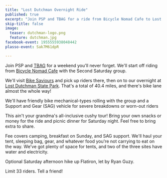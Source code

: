 ```yaml
---
title: "Lost Dutchman Overnight Ride"
published: true
excerpt: "Join PSP and TBAG for a ride from Bicycle Nomad Cafe to Lost Dutchman State Park."
skip-title: false
image:
  teaser: dutchman-logo.png
  feature: dutchman.jpg
facebook-event: 1955555938048442
plasso-event: Sak7M61dpR

---
```


Join PSP and [TBAG](http://www.biketempe.org/) for a weekend you'll never forget. We'll start off riding from [Bicycle Nomad Cafe](http://www.thevelo.com/cafe.html) with the Second Saturday group.

We'll visit [Bike Saviours](http://www.bikesaviours.org/) and pick up riders there, then on to our overnight at [Lost Dutchman State Park](https://azstateparks.com/lost-dutchman/). That's a total of 40.4 miles, and there's bike lane almost the whole way!

We'll have friendly bike mechanical-types rolling with the group and a Support and Gear (SAG) vehicle for severe breakdowns or worn-out riders

This ain't your grandma's all-inclusive cushy tour! Bring your own snacks or money for the ride and picnic dinner for Saturday night. Feel free to bring extra to share.

Fee covers camping, breakfast on Sunday, and SAG support. We'll haul your tent, sleeping bag, gear, and whatever food you're not carrying to eat on the way. We've got plenty of space for tents, and two of the three sites have water and electricity.

Optional Saturday afternoon hike up Flatiron, let by Ryan Guzy.

Limit 33 riders. Tell a friend!
